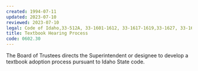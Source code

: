 ```yaml
---
created: 1994-07-11
updated: 2023-07-10
reviewed: 2023-07-10
legal: Code of Idaho,33-512A, 33-1601-1612, 33-1617-1619,33-1627, 33-1629-1634,
title: Textbook Hearing Process
code: 0602.30
---
```



The Board of Trustees directs the Superintendent or designee to develop a textbook adoption process pursuant to Idaho State code.

